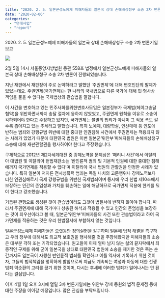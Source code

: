 ```yaml
---
title: "2020. 2. 5. 일본군성노예제 피해자들의 일본국 상대 손해배상청구 소송 2차 변론기일 보고"
date: "2020-02-06"
categories: 
  - "연대사업"
  - "report"
---
```


2020\. 2. 5. 일본군성노예제 피해자들의 일본국 상대 손해배상청구 소송 2차 변론기일 보고

![](https://r2.womenandwar.net/2020/02/20200206_일본국상대소송제2차변론기일.jpg)

2월 5일 14시 서울중앙지방법원 동관 558호 법정에서 일본군성노예제 피해자들의 일본국 상대 손해배상청구 소송 2차 변론이 진행되었습니다.

지난 재판에서 재판장이 주로 논박하라고 말했던 ‘주권면제’에 대해 변호인단의 발제가 있었는데요. 주권면제(국가면제)는 한 나라의 국내법으로 다른 국가에 대해 민·형사상 책임을 물을 수 없다는 국제법상의 관습법을 말합니다.

이 사건을 변호하고 있는 민주사회를위한변호사모임은 일본정부가 국제법(헤이그송달협약)을 위반하면서까지 송달 절차에 응하지 않았었고, 주권면제 원칙을 이유로 소송이 각하되어야 한다고 주장하고 있지만, 국가면제는 불멸의 법리가 아니며 그 적용 폭도 갈수록 좁아지고 있는 추세라고 말했습니다. 특히 노예제, 대량학살, 인신매매 등 인도에 반하는 범죄와 강행규범 위반에 대한 중대한 인권침해 사건에서 주권면제는 적용되지 않는 사례가 있었기 때문에 대한민국 법원은 이번 일본군‘위안부’피해자들의 손해배상청구 소송에 대해 재판관할권을 행사하여야 한다고 주장했습니다.

구체적으로 2012년 제2차세계대전 중 강제노역을 문제삼은 '페리니 사건'에서 이탈리아 대법원 및 이탈리아 헌법재판소는 ‘반인륜적 범죄 및 기본적 인권에 대한 중대한 침해에까지 국가면제를 적용할 수 없다’며 이탈리아 국내 법원의 관할권을 인정한 사례가 있습니다. 특히 일본이 저지른 전시성폭력 범죄는 독일 나치의 고문행위나 강제노역보다 더한 인권침해로서 국제 강행규범을 위반한 국제범죄이며 동시에 우리 헌법 제10조에서 보장하는 인간의 존엄성과 가치를 훼손하는 일에 해당하므로 국가면제 적용에 한계를 둬야 한다고 강조했습니다.

거듭된 관행으로 생성된 것이 관습법이라도 그것이 법질서에 반하지 않아야 합니다. 따라서 주권면제에 대해 국가마다 상충된 해석과 적용될 수 있고 인간의 존엄성을 보장하는 것이 최우선이라고 볼 때, 일본군‘위안부’피해자들의 사건 또한 관습법이라고 하여 국가면제를 적용하는 것은 우리 헌법질서에 부합하지 않는 것입니다.

일본군성노예제 피해자들은 오랫동안 정의실현을 갈구하며 일본에 법적 해결을 촉구하고 우리 정부에 대해서도 외교적 보호권을 행사해줄 것을 주장해왔지만 피해자들의 소송은 대부분 각하 또는 기각되었습니다. 원고들이 이제 얼마 남지 않는 삶의 끝자락에서 최종적인 구제를 위해 굳이 일본국을 상대로 대한민국 법원에 소송을 제기한 것은 죽는 순간까지도 일본국이 자행한 반인륜적 범죄를 확인하고 이를 역사에 기록하기 위한 것이자, 그들의 법적책임을 명확하게 밝힘으로써 지금도 계속되는 여성과 아동에 대한 전쟁범죄 악순환의 고리를 끊기 위한 것이며, 다시는 후세에 이러한 범죄가 일어나서는 안 된다는 결심입니다.

이후 4월 1일 오후 3시에 열릴 3차 변론기일에는 위안부 강제 동원의 법적 문제점 등에 대한 주장을 이어갈 예정입니다. 많은 관심을 부탁드립니다.

